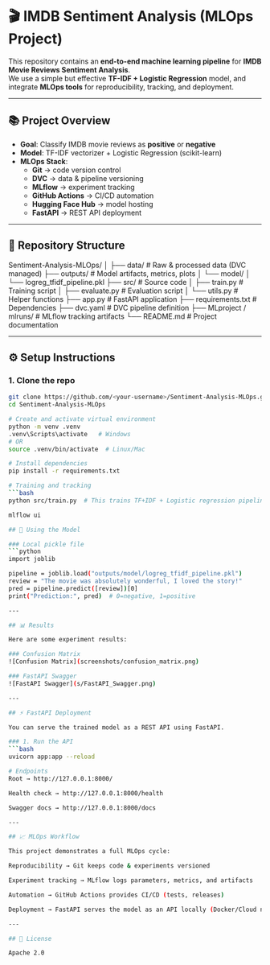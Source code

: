 # 🎬 IMDB Sentiment Analysis (MLOps Project)

This repository contains an **end-to-end machine learning pipeline** for **IMDB Movie Reviews Sentiment Analysis**.  
We use a simple but effective **TF-IDF + Logistic Regression** model, and integrate **MLOps tools** for reproducibility, tracking, and deployment.

---

## 📚 Project Overview
- **Goal**: Classify IMDB movie reviews as **positive** or **negative**  
- **Model**: TF-IDF vectorizer + Logistic Regression (scikit-learn)  
- **MLOps Stack**:
  - **Git** → code version control  
  - **DVC** → data & pipeline versioning  
  - **MLflow** → experiment tracking  
  - **GitHub Actions** → CI/CD automation  
  - **Hugging Face Hub** → model hosting  
  - **FastAPI** → REST API deployment  

---

## 📂 Repository Structure
Sentiment-Analysis-MLOps/
│
├── data/ # Raw & processed data (DVC managed)
├── outputs/ # Model artifacts, metrics, plots
│ └── model/
│ └── logreg_tfidf_pipeline.pkl
├── src/ # Source code
│ ├── train.py # Training script
│ ├── evaluate.py # Evaluation script
│ └── utils.py # Helper functions
├── app.py # FastAPI application
├── requirements.txt # Dependencies
├── dvc.yaml # DVC pipeline definition
├── MLproject / mlruns/ # MLflow tracking artifacts
└── README.md # Project documentation


---

## ⚙️ Setup Instructions

### 1. Clone the repo
```bash
git clone https://github.com/<your-username>/Sentiment-Analysis-MLOps.git
cd Sentiment-Analysis-MLOps

# Create and activate virtual environment
python -m venv .venv
.venv\Scripts\activate   # Windows
# OR
source .venv/bin/activate  # Linux/Mac

# Install dependencies
pip install -r requirements.txt

# Training and tracking
```bash
python src/train.py  # This trains TF+IDF + Logistic regression pipeling and saves outputs/model/               logreg_tfidf_pipeline.pkl, metrics and plots are saved inside mlruns/ (tracked by mlflow)

mlflow ui

## 🧠 Using the Model

### Local pickle file
```python
import joblib

pipeline = joblib.load("outputs/model/logreg_tfidf_pipeline.pkl")
review = "The movie was absolutely wonderful, I loved the story!"
pred = pipeline.predict([review])[0]
print("Prediction:", pred)  # 0=negative, 1=positive

---

## 📊 Results

Here are some experiment results:

### Confusion Matrix
![Confusion Matrix](screenshots/confusion_matrix.png)

### FastAPI Swagger
![FastAPI Swagger](s/FastAPI_Swagger.png)

---

## ⚡ FastAPI Deployment

You can serve the trained model as a REST API using FastAPI.

### 1. Run the API
```bash
uvicorn app:app --reload

# Endpoints
Root → http://127.0.0.1:8000/

Health check → http://127.0.0.1:8000/health

Swagger docs → http://127.0.0.1:8000/docs

---

## 📈 MLOps Workflow

This project demonstrates a full MLOps cycle:

Reproducibility → Git keeps code & experiments versioned

Experiment tracking → MLflow logs parameters, metrics, and artifacts

Automation → GitHub Actions provides CI/CD (tests, releases)

Deployment → FastAPI serves the model as an API locally (Docker/Cloud next 🚀)

---

## 📜 License

Apache 2.0


